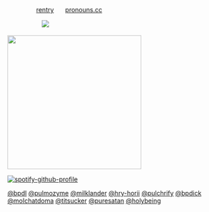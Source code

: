 

ㅤㅤㅤㅤㅤ[rentry](https://rentry.co/tsokkur)ㅤㅤ[pronouns.cc](https://pronouns.cc/@lustangel)

ㅤㅤㅤㅤㅤㅤ![](https://komarev.com/ghpvc/?username=lustangel&label=hooligans&color=3E2319)

<img src="https://files.catbox.moe/4x6aj6.gif" width="300">


[![spotify-github-profile](https://spotify-github-profile.kittinanx.com/api/view?uid=31zbblnlr2w65oeixrz3ikwwf7xq&cover_image=true&theme=novatorem&show_offline=false&background_color=121212&interchange=true&bar_color=53b14f&bar_color_cover=true)](https://github.com/kittinan/spotify-github-profile)

[@bpdI](https://github.com/bpdi) [@pulmozyme](https://github.com/pulmozyme) [@milklander](https://github.com/milklander) [@hry-horii](https://github.com/hry-horii) [@pulchrify](https://github.com/pulchrify) [@bpdick](https://github.com/bpdick) [@moIchatdoma](https://github.com/moIchatdoma) [@titsucker](https://github.com/titsucker) [@puresatan](https://github.com/puresatan) [@holybeing](https://github.com/holybeing)
